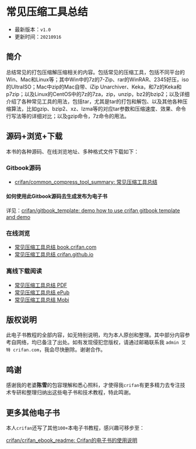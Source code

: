# 常见压缩工具总结

* 最新版本：`v1.0`
* 更新时间：`20210916`

## 简介

总结常见的打包压缩解压缩相关的内容。包括常见的压缩工具，包括不同平台的Win、Mac和Linux等；其中Win中的7z的7-Zip、rar的WinRAR、2345好压，iso的UltraISO；Mac中zip的Mac自带、iZip Unarchiver、Keka，和7z的Keka和p7zip；以及Linux的CentOS中的7z的7za，zip，unzip，bz2的bzip2；以及详细介绍了各种常见工具的用法，包括tar，尤其是tar的打包和解包、以及其他各种压缩算法，比如gzip、bzip2、xz、lzma等的对应tar参数和压缩速度、效果、命令行写法等的详细对比；以及gzip命令，7z命令的用法。

## 源码+浏览+下载

本书的各种源码、在线浏览地址、多种格式文件下载如下：

### Gitbook源码

* [crifan/common_compress_tool_summary: 常见压缩工具总结](https://github.com/crifan/common_compress_tool_summary)

#### 如何使用此Gitbook源码去生成发布为电子书

详见：[crifan/gitbook_template: demo how to use crifan gitbook template and demo](https://github.com/crifan/gitbook_template)

### 在线浏览

* [常见压缩工具总结 book.crifan.com](https://book.crifan.com/books/common_compress_tool_summary/website)
* [常见压缩工具总结 crifan.github.io](https://crifan.github.io/common_compress_tool_summary/website)

### 离线下载阅读

* [常见压缩工具总结 PDF](https://book.crifan.com/books/common_compress_tool_summary/pdf/common_compress_tool_summary.pdf)
* [常见压缩工具总结 ePub](https://book.crifan.com/books/common_compress_tool_summary/epub/common_compress_tool_summary.epub)
* [常见压缩工具总结 Mobi](https://book.crifan.com/books/common_compress_tool_summary/mobi/common_compress_tool_summary.mobi)

## 版权说明

此电子书教程的全部内容，如无特别说明，均为本人原创和整理。其中部分内容参考自网络，均已备注了出处。如有发现侵犯您版权，请通过邮箱联系我 `admin 艾特 crifan.com`，我会尽快删除。谢谢合作。

## 鸣谢

感谢我的老婆**陈雪**的包容理解和悉心照料，才使得我`crifan`有更多精力去专注技术专研和整理归纳出这些电子书和技术教程，特此鸣谢。

## 更多其他电子书

本人`crifan`还写了其他`100+`本电子书教程，感兴趣可移步至：

[crifan/crifan_ebook_readme: Crifan的电子书的使用说明](https://github.com/crifan/crifan_ebook_readme)
